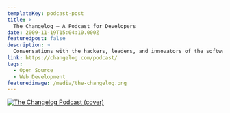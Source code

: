 ```yaml
---
templateKey: podcast-post
title: >
  The Changelog — A Podcast for Developers
date: 2009-11-19T15:04:10.000Z
featuredpost: false
description: >
  Conversations with the hackers, leaders, and innovators of the software world
link: https://changelog.com/podcast/
tags:
  - Open Source
  - Web Development
featuredimage: /media/the-changelog.png
---
```


[![The Changelog Podcast (cover)](/media/the-changelog.png)](https://changelog.com/podcast/ 'Go to The Changelog Podcast website')
